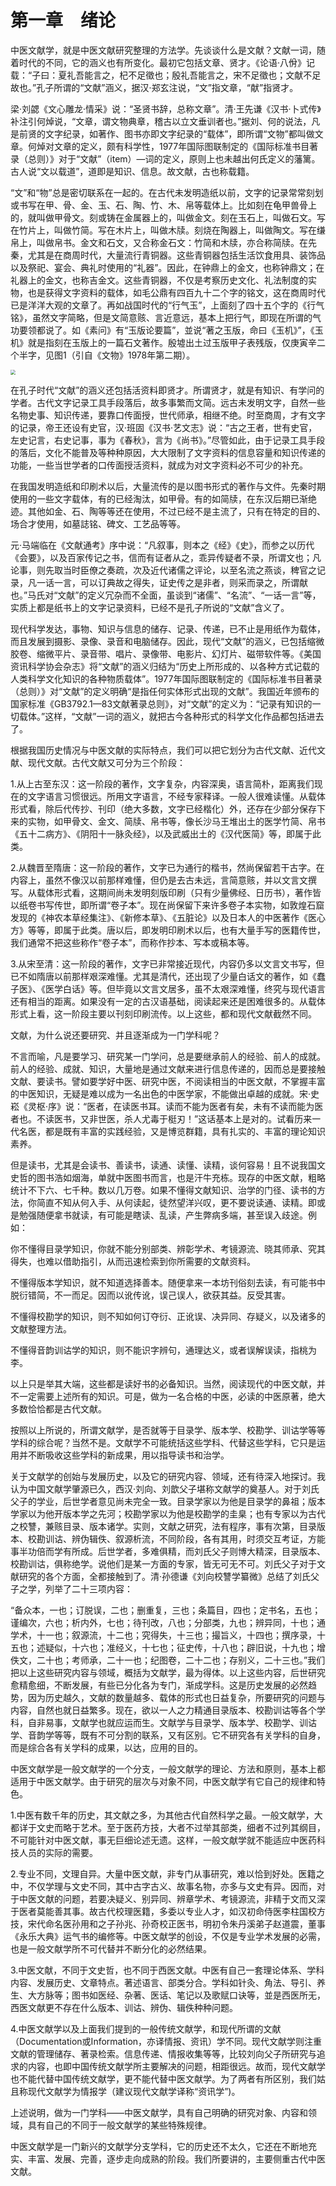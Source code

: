 # 第一章　绪论

中医文献学，就是中医文献研究整理的方法学。先谈谈什么是文献？文献一词，随着时代的不同，它的涵义也有所变化。最初它包括文章、贤才。《论语·八佾》记载：“子曰：夏礼吾能言之，杞不足徵也；殷礼吾能言之，宋不足徵也；文献不足故也。”孔子所谓的“文献”涵义，据汉·郑玄注说，“文”指文章，“献”指贤才。

梁·刘勰《文心雕龙·情采》说：“圣贤书辞，总称文章”。清·王先谦《汉书·卜式传》补注引何焯说，“文章，谓文物典章，稽古以立文垂训者也。”据刘、何的说法，凡是前贤的文字纪录，如著作、图书亦即文字纪录的“载体”，即所谓“文物”都叫做文章。何焯对文章的定义，颇有科学性，1977年国际图联制定的《国际标准书目著录（总则）》对于“文献”（item）—词的定义，原则上也未越出何氏定义的藩篱。古人说“文以载道”，道即是知识、信息。故文献，古也称载籍。

“文”和“物”总是密切联系在一起的。在古代未发明造纸以前，文字的记录常常刻划或书写在甲、骨、金、玉、石、陶、竹、木、帛等载体上。比如刻在龟甲兽骨上的，就叫做甲骨文。刻或铸在金属器上的，叫做金文。刻在玉石上，叫做石文。写在竹片上，叫做竹简。写在木片上，叫做木牍。刻烧在陶器上，叫做陶文。写在缣帛上，叫做帛书。金文和石文，又合称金石文：竹简和木牍，亦合称简牍。在先秦，尤其是在商周时代，大量流行青铜器。这些青铜器包括生活饮食用具、装饰品以及祭祀、宴会、典礼时使用的“礼器”。因此，在钟鼎上的金文，也称钟鼎文；在礼器上的金文，也称吉金文。这些青铜器，不仅是考察历史文化、礼法制度的实物，也是获得文字资料的载体，如毛公鼎有四百九十二个字的铭文，这在商周时代已是洋洋大观的文章了。再如战国时代的“行气玉”，上面刻了四十五个字的《行气铭》，虽然文字简略，但是文简意赅、言近意远，基本上把行气，即现在所谓的气功要领都说了。如《素问》有“玉版论要篇”，並说“著之玉版，命曰《玉机》”，《玉机》就是指刻在玉版上的一篇石文著作。殷墟出土过玉版甲子表残版，仅庚寅辛二个半字，见图1（引自《文物》1978年第二期）。

<img src="img\图1.jpg" style="zoom:50%;" />

在孔子时代“文献”的涵义还包括活资料即贤才。所谓贤才，就是有知识、有学问的学者。古代文字记录工具手段落后，故多事繁而文简。远古未发明文字，自然一些名物史事、知识传递，要靠口传面授，世代师承，相继不绝。时至商周，才有文字的记录，帝王还设有史官，汉·班固《汉书·艺文志》说：“古之王者，世有史官，左史记言，右史记事，事为《春秋》，言为《尚书》。”尽管如此，由于记录工具手段的落后，文化不能普及等种种原因，大大限制了文字资料的信息容量和知识传递的功能，一些当世学者的口传面授活资料，就成为对文字资料必不可少的补充。

在我国发明造纸和印刷术以后，大量流传的是以图书形式的著作与文件。先秦时期使用的一些文字载体，有的已经淘汰，如甲骨。有的如简牍，在东汉后期已渐绝迹。其他如金、石、陶等等还在使用，不过已经不是主流了，只有在特定的目的、场合才使用，如墓誌铭、碑文、工艺品等等。

元·马端临在《文献通考》序中说：“凡叙事，则本之《经》《史》，而参之以历代《会要》，以及百家传记之书，信而有证者从之，乖异传疑者不录，所谓文也；凡论事，则先取当时臣僚之奏疏，次及近代诸儒之评论，以至名流之燕谈，稗官之记录，凡一话一言，可以订典故之得失，证史传之是非者，则采而录之，所谓献也。”马氏对“文献”的定义冗杂而不全面，虽谈到“诸儒”、“名流”、“一话一言”等，实质上都是纸书上的文字记录资料，已经不是孔子所说的“文献”含义了。

现代科学发达，事物、知识与信息的储存、记录、传递，已不止是用纸作为载体，而且发展到摄影、录像、录音和电脑储存。因此，现代“文献”的涵义，已包括缩微胶卷、缩微平片、录音带、唱片、录像带、电影片、幻灯片、磁带软件等。《美国资讯科学协会杂志》将“文献”的涵义归结为“历史上所形成的、以各种方式记载的人类科学文化知识的各种物质载体”。1977年国际图联制定的《国际标准书目著录（总则）》对“文献”的定义明确“是指任何实体形式出现的文献”。我国近年颁布的国家标准《GB3792.1—83文献著录总则》，对“文献”的定义为：“记录有知识的一切载体。”这样，“文献”一词的涵义，就把古今各种形式的科学文化作品都包括进去了。

根据我国历史情况与中医文献的实际特点，我们可以把它划分为古代文献、近代文献、现代文献。古代文献又可分为三个阶段：

1.从上古至东汉：这一阶段的著作，文字复杂，内容深奥，语言简朴，距离我们现在的文字语言习惯很远。所用文字语言，不经专家释译。一般人很难读懂。从载体形式看，除后代传抄、刊印（绝大多数，文字已经楷化）外，还存在少部分保存下来的实物，如甲骨文、金文、简牍、帛书等，像长沙马王堆出土的医学竹简、帛书《五十二病方》、《阴阳十一脉灸经》，以及武威出土的《汉代医简》等，即属于此类。

2.从魏晋至隋唐：这一阶段的著作，文字已为通行的楷书，然尚保留若干古字。在内容上，虽然不像汉以前那样难懂，但仍是去古未远，言简意赅，并以文言文撰写。从载体形式看，这期间尚未发明刻版印刷（只有少量佛经、日历书），著作皆以纸卷书写传世，即所谓“卷子本”。现在尚保留下来许多卷子本实物，如敦煌石窟发现的《神农本草经集注》、《新修本草》、《五脏论》以及日本人的中医著作《医心方》等等，即属于此类。唐以后，即发明印刷术以后，也有大量手写的医籍传世，我们通常不把这些称作“卷子本”，而称作抄本、写本或稿本等。

3.从宋至清：这一阶段的著作，文字已非常接近现代，内容仍多以文言文书写，但已不如隋唐以前那样艰深难懂。尤其是清代，还出现了少量白话文的著作，如《蠢子医》、《医学白话》等。但毕竟以文言文居多，虽不太艰深难懂，终究与现代语言还有相当的距离。如果没有一定的古汉语基础，阅读起来还是困难很多的。从载体形式上看，这一阶段主要以刊刻印刷流传。以上这些，都和现代文献截然不同。

文献，为什么说还要研究、并且逐渐成为一门学科呢？

不言而喻，凡是要学习、研究某一门学问，总是要继承前人的经验、前人的成就。前人的经验、成就、知识，大量地是通过文献来进行信息传递的，因而总是要接触文献、要读书。譬如要学好中医、研究中医，不阅读相当的中医文献，不掌握丰富的中医知识，无疑是难以成为一名出色的中医学家，不能做出卓越的成就。宋·史崧《灵枢·序》说：“医者，在读医书耳。读而不能为医者有矣，未有不读而能为医者也。不读医书，又非世医，杀人尤毒于梃刃！”这话基本上是对的。试看历来一代名医，都是既有丰富的实践经验，又是博览群籍，具有扎实的、丰富的理论知识素养。

但是读书，尤其是会读书、善读书，读通、读懂、读精，谈何容易！且不说我国文史哲的图书浩如烟海，单就中医图书而言，也是汗牛充栋。现存的中医文献，粗略统计不下六、七千种。数以几万卷。如果不懂得文献知识、治学的门径、读书的方法，你简直不知从何入手、从何读起，徒然望洋兴叹，更不要说读通、读精。即或是勉强随便拿书就读，有可能是瞎读、乱读，产生弊病多端，甚至误入歧途。例如：

你不懂得目录学知识，你就不能分别部类、辨彰学术、考镜源流、晓其师承、究其得失，也难以借助指引，从而迅速检索到你所需要的文献资料。

不懂得版本学知识，就不知道选择善本。随便拿来一本坊刊俗刻去读，有可能书中脱衍错简，不一而足。因而以讹传讹，误己误人，欲获其益。反受其害。

不懂得校勘学的知识，则不知如何订夺衍、正讹误、决异同、存疑义，以及诸多的文献整理方法。

不懂得音韵训诂学的知识，则不能识字辨句，通理达义，或者误解误读，指桃为李。

以上只是举其大端，这些都是读好书的必备知识。当然，阅读现代的中医文献，并不一定需要上述所有的知识。可是，做为一名合格的中医，必读的中医原著，绝大多数恰恰都是古代文献。

按照以上所说的，所谓文献学，是否就等于目录学、版本学、校勘学、训诂学等等学科的综合呢？当然不是。文献学不可能统括这些学科、代替这些学科，它只是运用并不断吸收这些学科的新成果，用以指导读书和治学。

关于文献学的创始与发展历史，以及它的研究内容、领域，还有待深入地探讨。我认为中国文献学肇源已久，西汉·刘向、刘歆父子堪称文献学的奠基人。对于刘氏父子的学业，后世学者意见尚未完全一致。目录学家以为他是目录学的鼻祖；版本学家以为他开版本学之先河；校勘学家以为他是校勘学的圭臬；也有专家以为古代之校讐，兼赅目录、版本诸学。实则，文献之研究，法有程序，事有次第，目录版本、校勘训诂、辨伪辑佚、叙源析流，不同阶段，各有其用，时须交互考证，方能事半功倍而学有所成。后世学者，多难俱精，而刘氏父子则博大精深，目录版本、校勘训诂，俱称绝学。说他们是某一方面的专家，皆无可无不可。刘氏父子对于文献研究的各个方面，全都接触到了。清·孙德谦《刘向校讐学纂微》总结了刘氏父子之学，列举了二十三项内容：

“备众本，一也；订脱误，二也；删重复，三也；条篇目，四也；定书名，五也；谨编次，六也；析内外，七也；待刊改，八也；分部类，九也；辨异同，十也；通学术，十一也；叙源流，十二也；究得失，十三也；撮旨义，十四也；撰序录，十五也；述疑似，十六也；准经义，十七也；征史传，十八也；辟旧说，十九也；增佚文，二十也；考师承，二十一也；纪图卷，二十二也；存别义，二十三也。”我们把以上这些研究内容与领域，概括为文献学，最为得体。以上这些内容，后世研究愈精愈细，不断发展，有些已分化各为专门，渐成学科。这是历史发展的必然趋势，因为历史越久，文献的数量越多、载体的形式也日益复杂，所要研究的问题与内容，自然也就日益繁多。现在，欲以一人之力精通目录版本、校勘训诂等各个学科，自非易事，文献学也就应运而生。文献学与目录学、版本学、校勘学、训诂学、音韵学等等，既有不可分割的联系，又有区别。它不研究各有关学科的自身，而是综合各有关学科的成果，以达，应用的目的。

中医文献学是一般文献学的一个分支，一般文献学的理论、方法和原则，基本上都适用于中医文献学。由于研究的层次与对象不同，中医文献学有它自己的规律和特色。

1.中医有数千年的历史，其文献之多，为其他古代自然科学之最。一般文献学，大都详于文史而略于艺术。至于医药方技，大者不过举其部类，细者不过列其纲目，不可能针对中医文献，事无巨细论述无遗。这样，一般文献学就不能适应中医药科技人员的实际的需要。

2.专业不同，文理自异。大量中医文献，非专门从事研究，难以恰到好处。医籍之中，不仅学理与文史不同，其中古字古义、故事名物，亦多与文史有异。因而，对于中医文献的问题，若要决疑义、别异同、辨章学术、考镜源流，非精于文而又深于医者莫能善其事。故古代校理医籍，多委以专业人才，如汉初命侍医李柱国校方技，宋代命名医孙用和之子孙兆、孙奇校正医书，明初令朱丹溪弟子赵道震，董事《永乐大典》运气书的编修等。中医文献学的创设，不仅是专业学术发展的必需，也是一般文献学所不可代替并不断分化的必然结果。

3.中医文献，不同于文史哲，也不同于西医文献。中医有自己一套理论体系、学科内容、发展历史、文章特点。著述语言、部类分合。学科如针灸、角法、导引、养生、大方脉等；图书如医经、杂著、医话、笔记以及歌赋口诀等，並是西医所无，西医文献更不存在什么版本、训诂、辨伪、辑佚种种问题。

4.中医文献学以及上面我们提到的一般传统文献学，和现代所谓的文献（Documentation或Information，亦译情报、资讯）学不同。现代文献学则注重文献的管理储存、著录检索。信息传递、情报收集等等，比较刘向父子所研究与追求的内容，也即中国传统文献学所主要解决的问题，相距很远。故而，现代文献学也不能代替中国传统文献学，更不能代替中医文献学。为了两者有所区别，我们姑且称现代文献学为情报学（建议现代文献学译称“资讯学”)。

上述说明，做为一门学科——中医文献学，具有自己明确的研究对象、内容和领域，具有自己的不同于一般文献学的某些特殊规律。

中医文献学是一门新兴的文献学分支学科，它的历史还不太久，它还在不断地充实、丰富、发展、完善，逐步走向成熟的阶段。我们所要讲的，主要侧重古代中医文献。